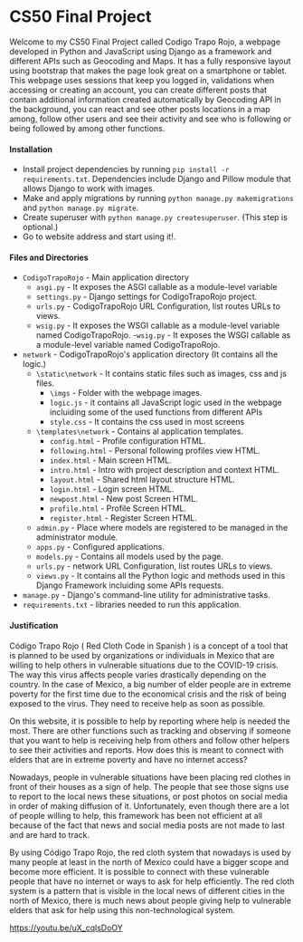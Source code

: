 # CS50 Final Project #
Welcome to my CS50 Final Project called Codigo Trapo Rojo, a webpage developed in Python and JavaScript using Django as a framework and different APIs such as Geocoding and Maps. It has a fully responsive layout using bootstrap that makes the page look great on a smartphone or tablet. This webpage uses sessions that keep you logged in, validations when accessing or creating an account, you can create different posts that contain additional information created automatically by Geocoding API in the background, you can react and see other posts locations in a map among, follow other users and see their activity and see who is following or being followed by among other functions.

#### Installation
  - Install project dependencies by running `pip install -r requirements.txt`. Dependencies include Django and Pillow module that allows Django to work with images.
  - Make and apply migrations by running `python manage.py makemigrations` and `python manage.py migrate`.
  - Create superuser with `python manage.py createsuperuser`. (This step is optional.)
  - Go to website address and start using it!.
  
#### Files and Directories
- `CodigoTrapoRojo` - Main application directory
   - `asgi.py` - It exposes the ASGI callable as a module-level variable
   - `settings.py` - Django settings for CodigoTrapoRojo project.
   - `urls.py` - CodigoTrapoRojo URL Configuration, list routes URLs to views.
   - `wsig.py` - It exposes the WSGI callable as a module-level variable named CodigoTrapoRojo.
   -`wsig.py` - It exposes the WSGI callable as a module-level variable named CodigoTrapoRojo.
- `network` - CodigoTrapoRojo's application directory (It contains all the logic.)
   - `\static\network` - It contains static files such as images, css and js files.
      - `\imgs` - Folder with the webpage images.
      - `logic.js` - it contains all JavaScript logic used in the webpage incluiding some of the used functions from different APIs
      - `style.css` - It contains the css used in most screens
   - `\templates\network` - Contains al application templates.
      - `config.html` - Profile configuration HTML.
      - `following.html` - Personal following profiles view HTML.
      - `index.html` - Main screen HTML.
      - `intro.html` - Intro with project description and context HTML.
      - `layout.html` - Shared html layout structure HTML.
      - `login.html` - Login screen HTML.
      - `newpost.html` - New post Screen HTML.
      - `profile.html` - Profile Screen HTML.
      - `register.html` - Register Screen HTML.
   - `admin.py` - Place where models are registered to be managed in the administrator module.
   - `apps.py` - Configured applications.
   - `models.py` - Contains all models used by the page.
   - `urls.py` - network URL Configuration, list routes URLs to views.
   - `views.py` - It contains all the Python logic and methods used in this Django Framework incluiding some APIs requests.
- `manage.py` - Django's command-line utility for administrative tasks.
- `requirements.txt` - libraries needed to run this application.
   

#### Justification
Código Trapo Rojo ( Red Cloth Code in Spanish ) is a concept of a tool that is planned to be used by organizations or individuals in Mexico that are willing to help others in vulnerable situations due to the COVID-19 crisis. The way this virus affects people varies drastically depending on the country. In the case of Mexico, a big number of elder people are in extreme poverty for the first time due to the economical crisis and the risk of being exposed to the virus. They need to receive help as soon as possible.

On this website, it is possible to help by reporting where help is needed the most. There are other functions such as tracking and observing if someone that you want to help is receiving help from others and follow other helpers to see their activities and reports. How does this is meant to connect with elders that are in extreme poverty and have no internet access?

Nowadays, people in vulnerable situations have been placing red clothes in front of their houses as a sign of help. The people that see those signs use to report to the local news these situations, or post photos on social media in order of making diffusion of it. Unfortunately, even though there are a lot of people willing to help, this framework has been not efficient at all because of the fact that news and social media posts are not made to last and are hard to track.

By using Código Trapo Rojo, the red cloth system that nowadays is used by many people at least in the north of Mexico could have a bigger scope and become more efficient. It is possible to connect with these vulnerable people that have no internet or ways to ask for help efficiently. The red cloth system is a pattern that is visible in the local news of different cities in the north of Mexico, there is much news about people giving help to vulnerable elders that ask for help using this non-technological system. 

https://youtu.be/uX_cqlsDoOY

